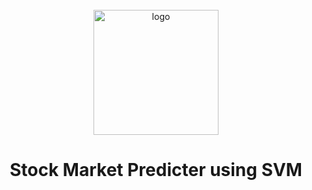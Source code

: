 <div align="center">
  <br>
  <img alt="logo" src="/image.png" width="200px">
  <h1>Stock Market Predicter using SVM</h1>
</div>
<br>
